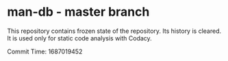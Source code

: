 # man-db - master branch

This repository contains frozen state of the repository.
Its history is cleared. It is used only for static code
analysis with Codacy.

Commit Time: 1687019452